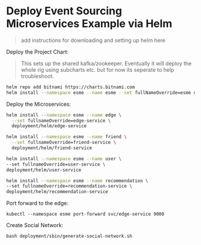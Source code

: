 # Deploy Event Sourcing Microservices Example via Helm

> add instructions for downloading and setting up helm here

Deploy the Project Chart:

> This sets up the shared kafka/zookeeper.  Eventually it will deploy the whole rig using subcharts etc.  but for now its seperate to help troubleshoot.

```bash
helm repo add bitnami https://charts.bitnami.com
helm install --namespace esme --name esme --set fullNameOverride=esme deployment/helm/event-sourcing-microservices-example
```

Deploy the Microservices:

```bash
helm install --namespace esme --name edge \
  --set fullnameOverride=edge-service \
  deployment/helm/edge-service

helm install --namespace esme --name friend \
  --set fullnameOverride=friend-service \
  deployment/helm/friend-service

helm install --namespace esme --name user \
--set fullnameOverride=user-service \
deployment/helm/user-service

helm install --namespace esme --name recommendation \
--set fullnameOverride=recommendation-service \
deployment/helm/recommendation-service
```

Port forward to the edge:

```
kubectl --namespace esme port-forward svc/edge-service 9000
```

Create Social Network:

```
bash deployment/sbin/generate-social-network.sh
```
